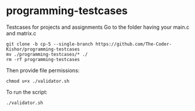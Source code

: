 # programming-testcases
Testcases for projects and assignments
Go to the folder having your main.c and matrix.c
```
git clone -b cp-5 --single-branch https://github.com/The-Coder-Kishor/programming-testcases
mv ./programming-testcases/* ./
rm -rf programming-testcases
```
Then provide file permissions:
```
chmod u+x ./validator.sh
```
To run the script:
```
./validator.sh
```
